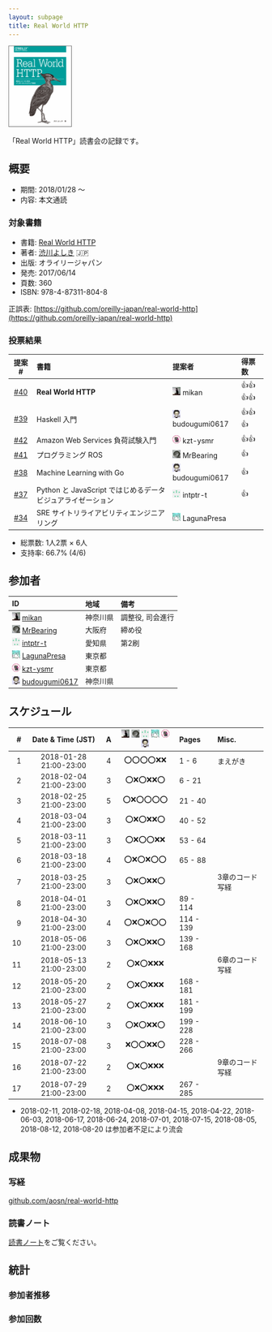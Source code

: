 ```yaml
---
layout: subpage
title: Real World HTTP
---
```


[![Real World HTTP](/images/cover-http.png)](https://www.oreilly.co.jp/books/9784873118048/)

「Real World HTTP」読書会の記録です。

## 概要

* 期間: 2018/01/28 ～
* 内容: 本文通読

### 対象書籍

* 書籍: [Real World HTTP](https://www.oreilly.co.jp/books/9784873118048/)
* 著者: [渋川よしき](http://blog.shibu.jp/) :jp:
* 出版: オライリージャパン
* 発売: 2017/06/14
* 頁数: 360
* ISBN: 978-4-87311-804-8

正誤表: [https://github.com/oreilly-japan/real-world-http](https://github.com/oreilly-japan/real-world-http)

### 投票結果

| 提案 #                                                  | 書籍 | 提案者 | 得票数 |
|:-------------------------------------------------------:|:-----|:------|:-------|
| [#40](https://github.com/aosn/aosn.github.io/issues/40) | **Real World HTTP** | ![](/images/users/mikan_16.png) mikan |:+1::+1::+1::+1:|
| [#39](https://github.com/aosn/aosn.github.io/issues/39) | Haskell 入門 | ![](/images/users/budougumi0617_16.png) budougumi0617 |:+1::+1::+1:|
| [#42](https://github.com/aosn/aosn.github.io/issues/42) | Amazon Web Services 負荷試験入門 | ![](/images/users/kzt-ysmr_16.png) kzt-ysmr |:+1::+1:|
| [#41](https://github.com/aosn/aosn.github.io/issues/41) | プログラミング ROS | ![](/images/users/MrBearing_16.png) MrBearing |:+1:|
| [#38](https://github.com/aosn/aosn.github.io/issues/38) | Machine Learning with Go | ![](/images/users/budougumi0617_16.png) budougumi0617 |:+1:|
| [#37](https://github.com/aosn/aosn.github.io/issues/37) | Python と JavaScript ではじめるデータビジュアライゼーション | ![](/images/users/intptr-t_16.png) intptr-t |:+1:|
| [#34](https://github.com/aosn/aosn.github.io/issues/34) | SRE サイトリライアビリティエンジニアリング | ![](/images/users/LagunaPresa_16.png) LagunaPresa ||

* 総票数: 1人2票 × 6人
* 支持率: 66.7% (4/6)

## 参加者

| ID                                                                                        | 地域     | 備考             |
|:------------------------------------------------------------------------------------------|:---------|:-----------------|
| ![](/images/users/mikan_16.png) [mikan](https://github.com/mikan)                         | 神奈川県 | 調整役, 司会進行   |
| ![](/images/users/MrBearing_16.png) [MrBearing](https://github.com/MrBearing)             | 大阪府   | 締め役            |
| ![](/images/users/intptr-t_16.png) [intptr-t](https://github.com/intptr-t)                | 愛知県   | 第2刷             |
| ![](/images/users/LagunaPresa_16.png) [LagunaPresa](https://github.com/LagunaPresa)       | 東京都   |                  |
| ![](/images/users/kzt-ysmr_16.png) [kzt-ysmr](https://github.com/kzt-ysmr)                | 東京都   |                  |
| ![](/images/users/budougumi0617_16.png) [budougumi0617](https://github.com/budougumi0617) | 神奈川県 |                  |

## スケジュール

| # | Date & Time (JST) | A | ![](/images/users/mikan_16.png) ![](/images/users/MrBearing_16.png) ![](/images/users/intptr-t_16.png) ![](/images/users/LagunaPresa_16.png) ![](/images/users/kzt-ysmr_16.png) ![](/images/users/budougumi0617_16.png) | Pages | Misc. |
|---:|:----------------------:|:-:|:------------------------:|:----------|:-------------------------|
|  1 | 2018-01-28 21:00-23:00 | 4 | :o::o::o::o::x::x: |   1 -   6 | まえがき          |
|  2 | 2018-02-04 21:00-23:00 | 3 | :o::x::o::x::x::o: |   6 -  21 |                  |
|  3 | 2018-02-25 21:00-23:00 | 5 | :o::x::o::o::o::o: |  21 -  40 |                  |
|  4 | 2018-03-04 21:00-23:00 | 3 | :o::x::o::x::x::o: |  40 -  52 |                  |
|  5 | 2018-03-11 21:00-23:00 | 3 | :o::x::o::o::x::x: |  53 -  64 |                  |
|  6 | 2018-03-18 21:00-23:00 | 4 | :o::x::o::x::o::o: |  65 -  88 |                  |
|  7 | 2018-03-25 21:00-23:00 | 3 | :o::x::o::x::x::o: |           | 3章のコード写経    |
|  8 | 2018-04-01 21:00-23:00 | 3 | :o::x::o::x::x::o: |  89 - 114 |                  |
|  9 | 2018-04-30 21:00-23:00 | 4 | :o::x::o::x::o::o: | 114 - 139 |                  |
| 10 | 2018-05-06 21:00-23:00 | 3 | :o::x::o::x::x::o: | 139 - 168 |                  |
| 11 | 2018-05-13 21:00-23:00 | 2 | :o::x::o::x::x::x: |           | 6章のコード写経    |
| 12 | 2018-05-20 21:00-23:00 | 2 | :o::x::o::x::x::x: | 168 - 181 |                  |
| 13 | 2018-05-27 21:00-23:00 | 2 | :o::x::o::x::x::x: | 181 - 199 |                  |
| 14 | 2018-06-10 21:00-23:00 | 3 | :o::x::o::x::x::o: | 199 - 228 |                  |
| 15 | 2018-07-08 21:00-23:00 | 3 | :x::o::o::x::x::o: | 228 - 266 |                  |
| 16 | 2018-07-22 21:00-23:00 | 2 | :o::x::o::x::x::x: |           | 9章のコード写経    |
| 17 | 2018-07-29 21:00-23:00 | 2 | :o::x::o::x::x::x: | 267 - 285 |                  |

* 2018-02-11, 2018-02-18, 2018-04-08, 2018-04-15, 2018-04-22, 2018-06-03, 2018-06-17, 2018-06-24, 2018-07-01, 2018-07-15, 2018-08-05, 2018-08-12, 2018-08-20 は参加者不足により流会

## 成果物

### 写経

[github.com/aosn/real-world-http](https://github.com/aosn/real-world-http)

### 読書ノート

[読書ノート](/note/13-http)をご覧ください。

## 統計

### 参加者推移

<canvas id="timesChart" width="400" height="200"></canvas>

### 参加回数

<canvas id="attendeesChart" width="400" height="200"></canvas>

<script>
handleEntryCharts("13-http");
</script>
